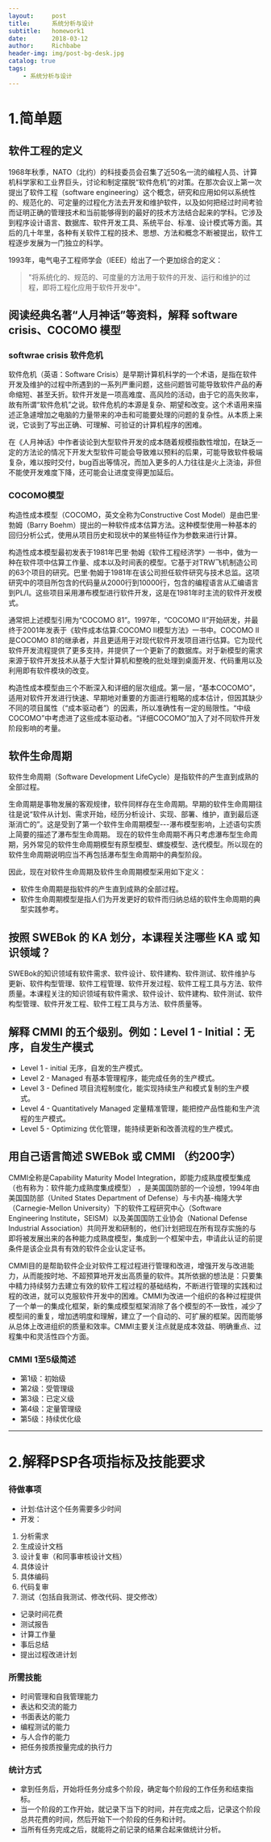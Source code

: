 ```yaml
---
layout:     post
title:      系统分析与设计
subtitle:   homework1
date:       2018-03-12
author:     Richbabe
header-img: img/post-bg-desk.jpg
catalog: true
tags:
    - 系统分析与设计
---
```

# 1.简单题

## 软件工程的定义
1968年秋季，NATO（北约）的科技委员会召集了近50名一流的编程人员、计算机科学家和工业界巨头，讨论和制定摆脱“软件危机”的对策。在那次会议上第一次提出了软件工程（software engineering）这个概念，研究和应用如何以系统性的、规范化的、可定量的过程化方法去开发和维护软件，以及如何把经过时间考验而证明正确的管理技术和当前能够得到的最好的技术方法结合起来的学科。它涉及到程序设计语言、数据库、软件开发工具、系统平台、标准、设计模式等方面。其后的几十年里，各种有关软件工程的技术、思想、方法和概念不断被提出，软件工程逐步发展为一门独立的科学。

1993年，电气电子工程师学会（IEEE）给出了一个更加综合的定义：
> "将系统化的、规范的、可度量的方法用于软件的开发、运行和维护的过程，即将工程化应用于软件开发中"。

## 阅读经典名著“人月神话”等资料，解释 software crisis、COCOMO 模型

###  **softwrae crisis 软件危机**
软件危机（英语：Software Crisis）是早期计算机科学的一个术语，是指在软件开发及维护的过程中所遇到的一系列严重问题，这些问题皆可能导致软件产品的寿命缩短、甚至夭折。软件开发是一项高难度、高风险的活动，由于它的高失败率，故有所谓“软件危机”之说。软件危机的本源是复杂、期望和改变。这个术语用来描述正急遽增加之电脑的力量带来的冲击和可能要处理的问题的复杂性。从本质上来说，它谈到了写出正确、可理解、可验证的计算机程序的困难。

在《人月神话》中作者谈论到大型软件开发的成本随着规模指数性增加，在缺乏一定的方法论的情况下开发大型软件可能会导致难以预料的后果，可能导致软件极端复杂，难以按时交付，bug百出等情况，而加入更多的人力往往是火上浇油，非但不能使开发难度下降，还可能会让进度变得更加延后。

###  **COCOMO模型**
构造性成本模型（COCOMO，英文全称为Constructive Cost Model）是由巴里·勃姆（Barry Boehm）提出的一种软件成本估算方法。这种模型使用一种基本的回归分析公式，使用从项目历史和现状中的某些特征作为参数来进行计算。

构造性成本模型最初发表于1981年巴里·勃姆《软件工程经济学》一书中，做为一种在软件项中估算工作量、成本以及时间表的模型。它基于对TRW飞机制造公司的63个项目的研究。巴里·勃姆于1981年在该公司担任软件研究与技术总监。这项研究中的项目所包含的代码量从2000行到10000行，包含的编程语言从汇编语言到PL/I。这些项目采用瀑布模型进行软件开发，这是在1981年时主流的软件开发模式。

通常把上述模型引用为“COCOMO 81”。1997年，“COCOMO II”开始研发，并最终于2001年发表于《软件成本估算:COCOMO Ⅱ模型方法》一书中。COCOMO II是COCOMO 81的继承者，并且更适用于对现代软件开发项目进行估算。它为现代软件开发流程提供了更多支持，并提供了一个更新了的数据库。对于新模型的需求来源于软件开发技术从基于大型计算机和整晚的批处理到桌面开发、代码重用以及利用即有软件模块的改变。

构造性成本模型由三个不断深入和详细的层次组成。第一层，“基本COCOMO”，适用对软件开发进行快速、早期地对重要的方面进行粗略的成本估计，但因其缺少不同的项目属性（“成本驱动者”）的因素，所以准确性有一定的局限性。“中级COCOMO”中考虑进了这些成本驱动者。“详细COCOMO”加入了对不同软件开发阶段影响的考量。

## 软件生命周期
软件生命周期（Software Development LifeCycle）是指软件的产生直到成熟的全部过程。

生命周期是事物发展的客观规律，软件同样存在生命周期。早期的软件生命周期往往是说“软件从计划、需求开始，经历分析设计、实现、部署、维护，直到最后逐渐消亡的”。这是受到了第一个软件生命周期模型---瀑布模型影响，上述语句实质上简要的描述了瀑布型生命周期。 现在的软件生命周期不再只考虑瀑布型生命周期，另外常见的软件生命周期模型有原型模型、螺旋模型、迭代模型。所以现在的软件生命周期说明应当不再包括瀑布型生命周期中的典型阶段。

因此，现在对软件生命周期及软件生命周期模型采用如下定义：
- 软件生命周期是指软件的产生直到成熟的全部过程。
- 软件生命周期模型是指人们为开发更好的软件而归纳总结的软件生命周期的典型实践参考。

## 按照 SWEBok 的 KA 划分，本课程关注哪些 KA 或 知识领域？
SWEBok的知识领域有软件需求、软件设计、软件建构、软件测试、软件维护与更新、软件构型管理、软件工程管理、软件开发过程、软件工程工具与方法、软件质量。本课程关注的知识领域有软件需求、软件设计、软件建构、软件测试、软件构型管理、软件开发工程、软件工程工具与方法、软件质量等。 

## 解释 CMMI 的五个级别。例如：Level 1 - Initial：无序，自发生产模式
- Level 1 - initial 无序，自发的生产模式。
- Level 2 - Managed 有基本管理程序，能完成任务的生产模式。
- Level 3 - Defined 项目流程制度化，能实现持续生产和模式复制的生产模式。
- Level 4 - Quantitatively Managed 定量精准管理，能把控产品性能和生产流程的生产模式。
- Level 5 - Optimizing 优化管理，能持续更新和改善流程的生产模式。

## 用自己语言简述 SWEBok 或 CMMI （约200字）
CMMI全称是Capability Maturity Model Integration，即能力成熟度模型集成（也有称为：软件能力成熟度集成模型） ，是美国国防部的一个设想，1994年由美国国防部（United States Department of Defense）与卡内基-梅隆大学（Carnegie-Mellon University）下的软件工程研究中心（Software Engineering Institute，SEISM）以及美国国防工业协会（National Defense Industrial Association）共同开发和研制的，他们计划把现在所有现存实施的与即将被发展出来的各种能力成熟度模型，集成到一个框架中去，申请此认证的前提条件是该企业具有有效的软件企业认定证书。

CMMI目的是帮助软件企业对软件工程过程进行管理和改进，增强开发与改进能力，从而能按时地、不超预算地开发出高质量的软件。其所依据的想法是：只要集中精力持续努力去建立有效的软件工程过程的基础结构，不断进行管理的实践和过程的改进，就可以克服软件开发中的困难。CMMI为改进一个组织的各种过程提供了一个单一的集成化框架，新的集成模型框架消除了各个模型的不一致性，减少了模型间的重复，增加透明度和理解，建立了一个自动的、可扩展的框架。因而能够从总体上改进组织的质量和效率。CMMI主要关注点就是成本效益、明确重点、过程集中和灵活性四个方面。

### CMMI 1至5级简述
- 第1级：初始级
- 第2级：受管理级
- 第3级：已定义级
- 第4级：定量管理级
- 第5级：持续优化级

---
# 2.解释PSP各项指标及技能要求

### 待做事项
- 计划:估计这个任务需要多少时间
- 开发：
1. 分析需求
2. 生成设计文档
3. 设计复审（和同事审核设计文档）
4. 具体设计
5. 具体编码
6. 代码复审
7. 测试（包括自我测试、修改代码、提交修改）
- 记录时间花费
- 测试报告
- 计算工作量
- 事后总结
- 提出过程改进计划

### 所需技能
- 时间管理和自我管理能力
- 表达和交流的能力
- 书面表达的能力
- 编程测试的能力
- 与人合作的能力
- 把任务按质按量完成的执行力

### 统计方式
- 拿到任务后，开始将任务分成多个阶段，确定每个阶段的工作任务和结束指标。
- 当一个阶段的工作开始，就记录下当下的时间，并在完成之后，记录这个阶段总共花费的时间，然后开始下一个阶段的任务和计时。
- 当所有任务完成之后，就能将之前记录的结果合起来做统计分析。
  




